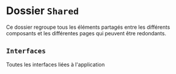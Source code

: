 # Dossier `Shared`
Ce dossier regroupe tous les éléments partagés entre les différents composants et les différentes pages qui peuvent être redondants.

## `Interfaces`
Toutes les interfaces liées à l'application 
